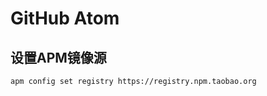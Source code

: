 # GitHub Atom

## 设置APM镜像源

``` terminal
apm config set registry https://registry.npm.taobao.org
```
